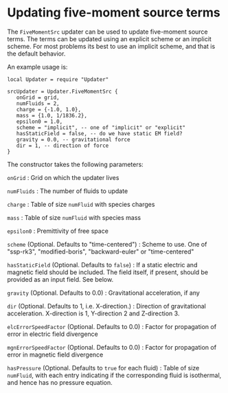 # Updating five-moment source terms

The `FiveMomentSrc` updater can be used to update five-moment source
terms. The terms can be updated using an explicit scheme or an
implicit scheme. For most problems its best to use an implicit scheme,
and that is the default behavior.

An example usage is:

~~~~~~~ {.lua}
local Updater = require "Updater"

srcUpdater = Updater.FiveMomentSrc {
   onGrid = grid,
   numFluids = 2,
   charge = {-1.0, 1.0},
   mass = {1.0, 1/1836.2},
   epsilon0 = 1.0,
   scheme = "implicit", -- one of "implicit" or "explicit"
   hasStaticField = false, -- do we have static EM field?
   gravity = 0.0, -- gravitational force
   dir = 1, -- direction of force
}
~~~~~~~

The constructor takes the following parameters:

`onGrid`
: Grid on which the updater lives

`numFluids`
: The number of fluids to update

`charge`
: Table of size `numFluid` with species charges

`mass`
: Table of size `numFluid` with species mass

`epsilon0`
: Premittivity of free space

`scheme` (Optional. Defaults to "time-centered")
: Scheme to use. One of "ssp-rk3", "modified-boris", "backward-euler"  or "time-centered"

`hasStaticField` (Optional. Defaults to `false`)
: If a static electric and magnetic field should be included. The
  field itself, if present, should be provided as an input field. See
  below.

`gravity` (Optional. Defaults to 0.0)
: Gravitational acceleration, if any

`dir` (Optional. Defaults to 1, i.e. X-direction.)
: Direction of gravitational acceleration. X-direction is 1,
  Y-direction 2 and Z-direction 3.

`elcErrorSpeedFactor` (Optional. Defaults to 0.0)
: Factor for propagation of error in electric field divergence

`mgnErrorSpeedFactor` (Optional. Defaults to 0.0)
: Factor for propagation of error in magnetic field divergence

`hasPressure` (Optional. Defaults to `true` for each fluid)
: Table of size `numFluid`, with each entry indicating if the
  corresponding fluid is isothermal, and hence has no pressure
  equation.
